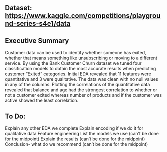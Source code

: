 ## Dataset: https://www.kaggle.com/competitions/playground-series-s4e1/data

## **Executive Summary**
Customer data can be used to identify whether someone has exited, whether that means something like unsubscribing or moving to a different service. 
By using the Bank Customer Churn dataset we tuned four classification models to obtain the most accurate results when predicting customer “Exited” categories. 
Initial EDA revealed that 11 features were quantitative and 3 were qualitative. The data was clean with no null values in any of the columns. 
Plotting the correlations of the quantitative data revealed that balance and age had the strongest correlation to whether or not a customer exited whereas number of products and if the customer was active showed the least correlation.

## **To Do:**
Explain any other EDA we complete
Explain encoding if we do it for qualitative data
Feature engineering
List the models we use (can’t be done for the midpoint)
Explain the results (can’t be done for the midpoint)
Conclusion- what do we recommend (can’t be done for the midpoint)
